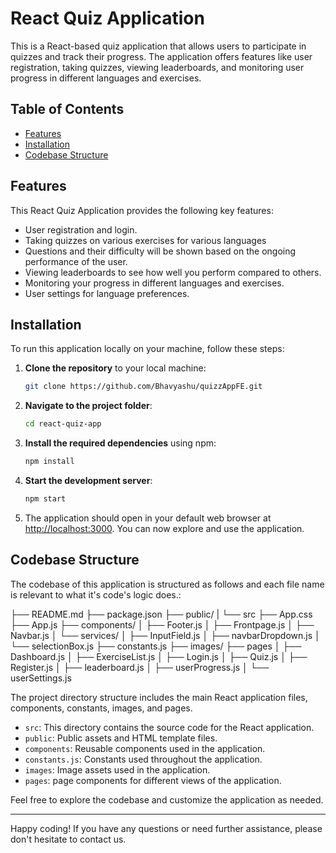 # React Quiz Application

This is a React-based quiz application that allows users to participate in quizzes and track their progress. The application offers features like user registration, taking quizzes, viewing leaderboards, and monitoring user progress in different languages and exercises.

## Table of Contents

- [Features](#features)
- [Installation](#installation)
- [Codebase Structure](#codebase-structure)

## Features

This React Quiz Application provides the following key features:

- User registration and login.
- Taking quizzes on various exercises for various languages
- Questions and their difficulty will be shown based on the ongoing performance of the user.
- Viewing leaderboards to see how well you perform compared to others.
- Monitoring your progress in different languages and exercises.
- User settings for language preferences.

## Installation

To run this application locally on your machine, follow these steps:

1. **Clone the repository** to your local machine:

    ```bash
    git clone https://github.com/Bhavyashu/quizzAppFE.git
    ```

2. **Navigate to the project folder**:

    ```bash
    cd react-quiz-app
    ```

3. **Install the required dependencies** using npm:

    ```bash
    npm install
    ```

4. **Start the development server**:

    ```bash
    npm start
    ```

5. The application should open in your default web browser at [http://localhost:3000](http://localhost:3000). You can now explore and use the application.

## Codebase Structure

The codebase of this application is structured as follows and each file name is relevant to what it's code's logic does.:

├── README.md
├── package.json
├── public/
|
└── src
    ├── App.css
    ├── App.js
    ├── components/
    │   ├── Footer.js
    │   ├── Frontpage.js
    │   ├── Navbar.js
    │   └── services/
    │       ├──  InputField.js
    │       ├── navbarDropdown.js
    │       └── selectionBox.js
    ├── constants.js
    ├── images/
    ├── pages
    │   ├── Dashboard.js
    │   ├── ExerciseList.js
    │   ├── Login.js
    │   ├── Quiz.js
    │   ├── Register.js
    │   ├── leaderboard.js
    │   ├── userProgress.js
    │   └── userSettings.js


The project directory structure includes the main React application files, components, constants, images, and pages.

- `src`: This directory contains the source code for the React application.
- `public`: Public assets and HTML template files.
- `components`: Reusable components used in the application.
- `constants.js`: Constants used throughout the application.
- `images`: Image assets used in the application.
- `pages`: page components for different views of the application.

Feel free to explore the codebase and customize the application as needed.

---

Happy coding! If you have any questions or need further assistance, please don't hesitate to contact us.
